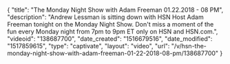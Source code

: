 {
    "title": "The Monday Night Show with Adam Freeman 01.22.2018 - 08 PM",
    "description": "Andrew Lessman is sitting down with HSN Host Adam Freeman tonight on the Monday Night Show. Don't miss a moment of the fun every Monday night from 7pm to 9pm ET only on HSN and HSN.com.",
    "videoid": "138687700",
    "date_created": "1516679516",
    "date_modified": "1517859615",
    "type": "captivate",
    "layout": "video",
    "url": "\/v\/hsn-the-monday-night-show-with-adam-freeman-01-22-2018-08-pm\/138687700"
}